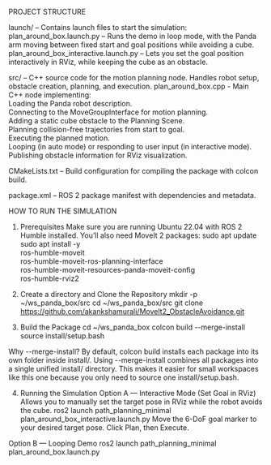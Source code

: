 PROJECT STRUCTURE

launch/ – Contains launch files to start the simulation:
  plan_around_box.launch.py – Runs the demo in loop mode, with the Panda arm moving between fixed start and goal positions while avoiding a cube.
  plan_around_box_interactive.launch.py – Lets you set the goal position interactively in RViz, while keeping the cube as an obstacle.

src/ – C++ source code for the motion planning node. Handles robot setup, obstacle creation, planning, and execution.
  plan_around_box.cpp - Main C++ node implementing:    
    Loading the Panda robot description.    
    Connecting to the MoveGroupInterface for motion planning.    
    Adding a static cube obstacle to the Planning Scene.    
    Planning collision-free trajectories from start to goal.    
    Executing the planned motion.    
    Looping (in auto mode) or responding to user input (in interactive mode).    
    Publishing obstacle information for RViz visualization.

CMakeLists.txt – Build configuration for compiling the package with colcon build.

package.xml – ROS 2 package manifest with dependencies and metadata.

HOW TO RUN THE SIMULATION

1. Prerequisites
Make sure you are running Ubuntu 22.04 with ROS 2 Humble installed. You’ll also need MoveIt 2 packages:
    sudo apt update
    sudo apt install -y \
      ros-humble-moveit \
      ros-humble-moveit-ros-planning-interface \
      ros-humble-moveit-resources-panda-moveit-config \
      ros-humble-rviz2

2. Create a directory and Clone the Repository
       mkdir -p ~/ws_panda_box/src
       cd ~/ws_panda_box/src
       git clone https://github.com/akankshamurali/MoveIt2_ObstacleAvoidance.git

4. Build the Package
       cd ~/ws_panda_box
       colcon build --merge-install
       source install/setup.bash

Why --merge-install?
By default, colcon build installs each package into its own folder inside install/. Using --merge-install combines all packages into a single unified install/ directory.
This makes it easier for small workspaces like this one because you only need to source one install/setup.bash.

4. Running the Simulation
Option A — Interactive Mode (Set Goal in RViz)
Allows you to manually set the target pose in RViz while the robot avoids the cube.
    ros2 launch path_planning_minimal plan_around_box_interactive.launch.py
Move the 6-DoF goal marker to your desired target pose.
Click Plan, then Execute.

Option B — Looping Demo
    ros2 launch path_planning_minimal plan_around_box.launch.py



